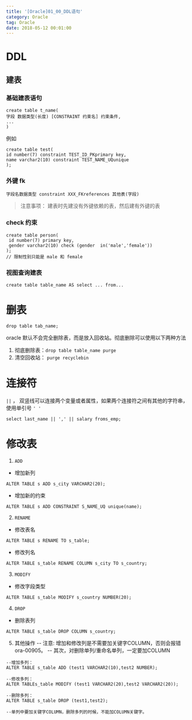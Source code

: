```yaml
---
title: '[Oracle]01_00_DDL语句'
category: Oracle
tag: Oracle
date: 2018-05-12 00:01:00
---
```



# DDL

## 建表

### 基础建表语句

```
create table t_name(
字段 数据类型(长度) [CONSTRAINT 约束名] 约束条件,
...
)
```

例如

```
create table test(
id number(7) constraint TEST_ID_PKprimary key,
name varchar2(10) constraint TEST_NAME_UQunique
);

```

### 外键 fk

```
字段名数据类型 constraint XXX_FKreferences 其他表(字段)
```
> 注意事项： 建表时先建没有外键依赖的表，然后建有外键的表


### check 约束
```
create table person(
 id number(7) primary key,
 gender varchar2(10) check (gender  in('male','female'))
);
// 限制性别只能是 male 和 female

```

### 视图查询建表

```
create table table_name AS select ... from...
```

# 删表



```
drop table tab_name;

```
oracle 默认不会完全删除表，而是放入回收站。彻底删除可以使用以下两种方法

1. 彻底删除表：`drop table table_name purge`
2. 清空回收站： `purge recyclebin`

# 连接符

`||` ， 双竖线可以连接两个变量或者属性，如果两个连接符之间有其他的字符串，使用单引号 `' '`
```
select last_name || ',' || salary froms_emp;

```



# 修改表


1. `ADD`
- 增加新列
```
ALTER TABLE s ADD s_city VARCHAR2(20);
```
- 增加新的约束
```
ALTER TABLE s ADD CONSTRAINT S_NAME_UQ unique(name);
```

2. `RENAME`
- 修改表名
```
ALTER TABLE s RENAME TO s_table;
```
- 修改列名
```
ALTER TABLE s_table RENAME COLUMN s_city TO s_country;
```
3. `MODIFY`
- 修改字段类型
```
ALTER TABLE s_table MODIFY s_country NUMBER(20);
```
4. `DROP`
- 删除表列
```
ALTER TABLE s_table DROP COLUMN s_country;
```
5. 其他操作
-- 注意: 增加和修改列是不需要加关键字COLUMN，否则会报错ora-00905。
-- 其次，对删除单列/重命名单列，一定要加COLUMN
```
--增加多列：
ALTER TABLE s_table ADD (test1 VARCHAR2(10),test2 NUMBER);

--修改多列：
ALTER TABLEs_table MODIFY (test1 VARCHAR2(20),test2 VARCHAR2(20));

--删除多列：
ALTER TABLE s_table DROP (test1,test2);

--单列中要加关键字COLUMN，删除多列的时候，不能加COLUMN关键字。
```
